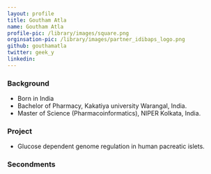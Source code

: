```yaml
---
layout: profile
title: Goutham Atla
name: Goutham Atla
profile-pic: /library/images/square.png
orginsation-pic: /library/images/partner_idibaps_logo.png
github: gouthamatla
twitter: geek_y
linkedin:
---
```

### Background
-   Born in India
-   Bachelor of Pharmacy, Kakatiya university Warangal, India.
-   Master of Science (Pharmacoinformatics), NIPER Kolkata, India.

### Project
-   Glucose dependent genome regulation in human pacreatic islets.

### Secondments

